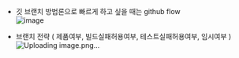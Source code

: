- 깃 브랜치 방법론으로 빠르게 하고 싶을 때는 github flow <br>
![image](https://github.com/user-attachments/assets/83cf0a5a-812a-476a-af1d-09642bac50fb)

- 브랜치 전략 ( 제품여부, 빌드실패허용여부, 테스트실패허용여부, 임시여부 )<br>
![Uploading image.png…]()
